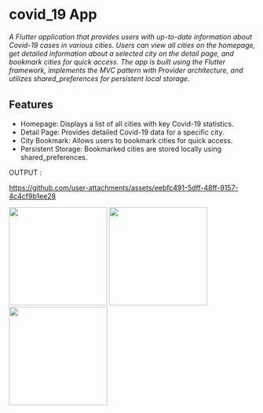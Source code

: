 # covid_19 App

###### A Flutter application that provides users with up-to-date information about Covid-19 cases in various cities. Users can view all cities on the homepage, get detailed information about a selected city on the detail page, and bookmark cities for quick access. The app is built using the Flutter framework, implements the MVC pattern with Provider architecture, and utilizes shared_preferences for persistent local storage.

## Features
- Homepage: Displays a list of all cities with key Covid-19 statistics.
- Detail Page: Provides detailed Covid-19 data for a specific city.
- City Bookmark: Allows users to bookmark cities for quick access.
- Persistent Storage: Bookmarked cities are stored locally using shared_preferences.

OUTPUT : 

https://github.com/user-attachments/assets/eebfc491-5dff-48ff-9157-4c4cf9b1ee28

<img src = "https://github.com/user-attachments/assets/d9d51c48-9194-48e5-81f0-e1fd7de34dab" width="200">
<img src = "https://github.com/user-attachments/assets/31213cb0-e758-4c79-a30b-ab794f200c44" width="200">
<img src = "https://github.com/user-attachments/assets/12d9750a-ab03-4b46-8ed3-847bc5798de9" width="200">





